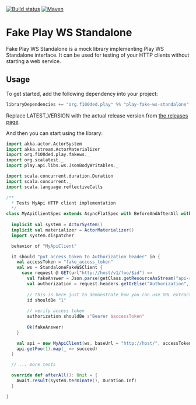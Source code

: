 [![Build status](https://travis-ci.org/f100ded/play-fake-ws-standalone.svg?branch=master)](https://travis-ci.org/f100ded/play-fake-ws-standalone)
[![Maven](https://img.shields.io/maven-central/v/org.f100ded.play/play-fake-ws-standalone_2.12.svg)](http://mvnrepository.com/artifact/org.f100ded.play/play-fake-ws-standalone_2.12)

# Fake Play WS Standalone

Fake Play WS Standalone is a mock library implementing Play WS Standalone interface. It can be used for testing of your HTTP clients without starting a web service.

## Usage

To get started, add the following dependency into your project:
```scala
libraryDependencies += "org.f100ded.play" %% "play-fake-ws-standalone" % "LATEST_VERSION"
```
Replace LATEST_VERSION with the actual release version from [the releases page](https://github.com/f100ded/play-fake-ws-standalone/releases).

And then you can start using the library:
```scala
import akka.actor.ActorSystem
import akka.stream.ActorMaterializer
import org.f100ded.play.fakews._
import org.scalatest._
import play.api.libs.ws.JsonBodyWritables._

import scala.concurrent.duration.Duration
import scala.concurrent._
import scala.language.reflectiveCalls

/**
  * Tests MyApi HTTP client implementation
  */
class MyApiClientSpec extends AsyncFlatSpec with BeforeAndAfterAll with Matchers {
  
  implicit val system = ActorSystem()
  implicit val materializer = ActorMaterializer()
  import system.dispatcher

  behavior of "MyApiClient"

  it should "put access token to Authorization header" in {
    val accessToken = "fake_access_token"
    val ws = StandaloneFakeWSClient {
      case request @ GET(url"http://host/v1/foo/$id") =>
        val fakeAnswer = Json.parse(getClass.getResourceAsStream("api-response-foo.json"))
        val authorization = request.headers.getOrElse("Authorization", Seq()).mkString
        
        // this is here just to demonstrate how you can use URL extractor
        id shouldBe "1"
        
        // verify access token
        authorization shouldBe s"Bearer $accessToken"
        
        Ok(fakeAnswer)
    }

    val api = new MyApiClient(ws, baseUrl = "http://host/", accessToken = accessToken)
    api.getFoo(1).map(_ => succeed)
  }

  // ... more tests

  override def afterAll(): Unit = {
    Await.result(system.terminate(), Duration.Inf)
  }

}
```
